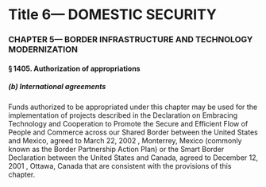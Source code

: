 
# Title 6— DOMESTIC SECURITY
### CHAPTER 5— BORDER INFRASTRUCTURE AND TECHNOLOGY MODERNIZATION
#### § 1405. Authorization of appropriations
##### (b) International agreements

Funds authorized to be appropriated under this chapter may be used for the implementation of projects described in the Declaration on Embracing Technology and Cooperation to Promote the Secure and Efficient Flow of People and Commerce across our Shared Border between the United States and Mexico, agreed to March 22, 2002 , Monterrey, Mexico (commonly known as the Border Partnership Action Plan) or the Smart Border Declaration between the United States and Canada, agreed to December 12, 2001 , Ottawa, Canada that are consistent with the provisions of this chapter.
